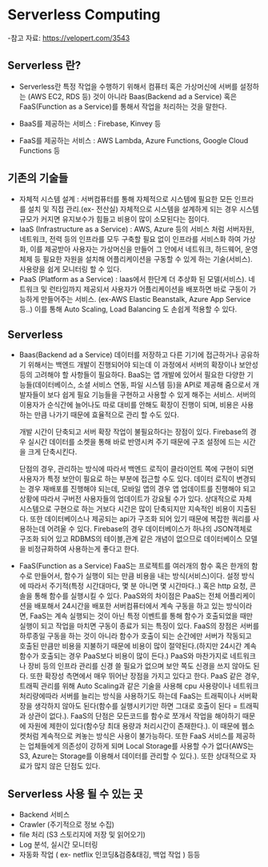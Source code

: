 # Serverless Computing

-참고 자료: https://velopert.com/3543

## Serverless 란?

- Serverless란 특정 작업을 수행하기 위해서 컴퓨터 혹은 가상머신에 서버를 설정하는 (AWS EC2, RDS 등) 것이 아니라 Baas(Backend ad a Service) 혹은 FaaS(Function as a Service)를 통해서 작업을 처리하는 것을 말한다.

- BaaS를 제공하는 서비스 : Firebase, Kinvey 등
- FaaS를 제공하는 서비스 : AWS Lambda, Azure Functions, Google Cloud Functions 등

## 기존의 기술들

- 자체적 시스템 설계 : 서버컴퓨터를 통해 자체적으로 시스템에 필요한 모든 인프라를 설치 및 직접 관리.(ex- 전산실) 자체적으로 시스템을 설계하게 되는 경우 시스템 규모가 커지면 유지보수가 힘들고 비용이 많이 소모된다는 점이다.
- IaaS (Infrastructure as a Service) : AWS, Azure 등의 서비스 처럼 서버자원, 네트워크, 전력 등의 인프라를 모두 구축할 필요 없이 인프라를 서비스화 하여 가상화, 이를 제공받아 사용자는 가상머신을 만들어 그 안에서 네트워크, 하드웨어, 운영체제 등 필요한 자원을 설치해 어플리케이션을 구동할 수 있게 하는 기술(서비스). 사용량을 쉽게 모니터링 할 수 있다.
- PaaS (Platform as a Service) : Iaas에서 한단계 더 추상화 된 모델(서비스). 네트워크 및 런타임까지 제공되서 사용자가 어플리케이션을 배포하면 바로 구동이 가능하게 만들어주는 서비스. (ex-AWS Elastic Beanstalk, Azure App Service 등..) 이를 통해 Auto Scaling, Load Balancing 도 손쉽게 적용할 수 있다.

## Serverless

- Baas(Backend ad a Service)
  데이터를 저장하고 다른 기기에 접근하거나 공유하기 위해서는 백엔드 개발이 진행되어야 되는데 이 과정에서 서버의 확장이나 보안성 등의 고려해야 할 사항들이 필요하다. BaaS는 앱 개발에 있어서 필요한 다양한 기능들(데이터베이스, 소셜 서비스 연동, 파일 시스템 등)을 API로 제공해 줌으로서 개발자들이 보다 쉽게 필요 기능들을 구현하고 사용할 수 있게 해주는 서비스. 서버의 이용자가 순식간에 늘어나도 따로 대비를 안해도 확장이 진행이 되며, 비용은 사용하는 만큼 나가기 때문에 효율적으로 관리 할 수도 있다.

  개발 시간이 단축되고 서버 확장 작업이 불필요하다는 장점이 있다. Firebase의 경우 실시간 데이터를 소켓을 통해 바로 반영시켜 주기 때문에 구조 설정에 드는 시간을 크게 단축시킨다.

  단점의 경우, 관리하는 방식에 따라서 백엔드 로직이 클라이언트 쪽에 구현이 되면 사용자가 특정 보안이 필요로 하는 부분에 접근할 수도 있다. 데이터 로직이 변경되는 경우 재배포를 진행해야 되는데, 모바일 앱의 경우 앱 업데이트를 진행해야 되고 상황에 따라서 구버전 사용자들의 업데이트가 강요될 수가 있다. 상대적으로 자체 시스템으로 구현으로 하는 거보다 시간은 많이 단축되지만 지속적인 비용이 지출된다. 또한 데이터베이스나 제공되는 api가 구조화 되어 있기 때문에 복잡한 쿼리를 사용하는데 어려울 수 있다. Firebase의 경우 데이터베이스가 하나의 JSON객체로 구조화 되어 있고 RDBMS의 테이블,관계 같은 개념이 없으므로 데이터베이스 모델을 비정규화하여 사용하는게 좋다고 한다.

- FaaS(Function as a Service)
  FaaS는 프로젝트를 여러개의 함수 혹은 한개의 함수로 만들어서, 함수가 실행이 되는 만큼 비용을 내는 방식(서비스)이다.
  설정 방식에 따라서 주기적(특정 시간대마다, 몇 분 아니면 몇 시간마다..) 혹은 http 요청, 콘솔을 통해 함수를 실행시킬 수 있다.
  PaaS와의 차이점은 PaaS는 전체 어플리케이션을 배포해서 24시간을 배포한 서버컴퓨터에서 계속 구동을 하고 있는 방식이라면, FaaS는 계속 실행되는 것이 아닌 특정 이벤트를 통해 함수가 호출되었을 때만 실행이 되고 작업을 마치면 구동이 종료가 되는 특징이 있다.
  FaaS의 장점은 서버를 하루종일 구동을 하는 것이 아니라 함수가 호출이 되는 순간에만 서버가 작동되고 호출된 만큼만 비용을 지불하기 때문에 비용이 많이 절약된다.(하지만 24시간 계속 함수가 호출되는 경우 PaaS보다 비용이 많이 든다.) PaaS와 마찬가지로 네트워크나 장비 등의 인프라 관리를 신경 쓸 필요가 없으며 보안 쪽도 신경을 쓰지 않아도 된다. 또한 확장성 측면에서 매우 뛰어난 장점을 가지고 있다고 한다. PaaS 같은 경우, 트래픽 관리를 위해 Auto Scaling과 같은 기술을 사용해 cpu 사용량이나 네트워크 처리량에따라 서버를 늘리는 방식을 사용하기도 하는데 FaaS는 트래픽이나 서버확장을 생각하지 않아도 된다(함수를 실행시키기만 하면 그대로 호출이 된다 = 트래픽과 상관이 없다.).
  FaaS의 단점은 모든코드를 함수로 쪼개서 작업을 해야하기 때문에 자원에 제한이 있다(함수당 최대 용량과 처리시간이 존재한다.). 이 때문에 웹소켓처럼 계속적으로 켜놓는 방식은 사용이 불가능하다. 또한 FaaS 서비스를 제공하는 업체들에게 의존성이 강하게 되며 Local Storage를 사용할 수가 없다(AWS는 S3, Azure는 Storage를 이용해서 데이터를 관리할 수 있다.). 또한 상대적으로 자료가 많지 않은 단점도 있다.

## Serverless 사용 될 수 있는 곳

- Backend 서비스
- Crawler (주기적으로 정보 수집)
- file 처리 (S3 스토리지에 저장 및 읽어오기)
- Log 분석, 실시간 모니터링
- 자동화 작업 ( ex- netflix 인코딩&검증&태깅, 백업 작업 )
  등등
